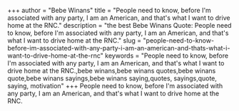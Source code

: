 +++
author = "Bebe Winans"
title = "People need to know, before I'm associated with any party, I am an American, and that's what I want to drive home at the RNC."
description = "the best Bebe Winans Quote: People need to know, before I'm associated with any party, I am an American, and that's what I want to drive home at the RNC."
slug = "people-need-to-know-before-im-associated-with-any-party-i-am-an-american-and-thats-what-i-want-to-drive-home-at-the-rnc"
keywords = "People need to know, before I'm associated with any party, I am an American, and that's what I want to drive home at the RNC.,bebe winans,bebe winans quotes,bebe winans quote,bebe winans sayings,bebe winans saying,quotes, sayings,quote, saying, motivation"
+++
People need to know, before I'm associated with any party, I am an American, and that's what I want to drive home at the RNC.
